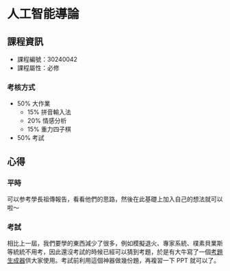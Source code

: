 # 人工智能導論



## 課程資訊

* 課程編號：30240042
* 課程屬性：必修

### 考核方式

* 50% 大作業
  * 15% 拼音輸入法
  * 20% 情感分析
  * 15% 重力四子棋
* 50% 考試

## 心得

### 平時

可以参考學長祖傳報告，看看他們的思路，然後在此基礎上加入自己的想法就可以啦～

### 考試

相比上一屆，我們要學的東西減少了很多，例如模擬退火、專家系統、樸素貝業斯等統統不用考，因此還沒考試的時候已經可以猜到考題，於是有大牛寫了一個[考題生成器](https://github.com/Btlmd/IAI_Gen)供大家使用。考試前利用這個神器做幾份題，再複習一下 PPT 就可以了。
